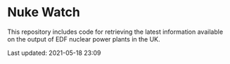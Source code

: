 # Nuke Watch

This repository includes code for retrieving the latest information available on the output of EDF nuclear power plants in the UK.

Last updated: 2021-05-18 23:09